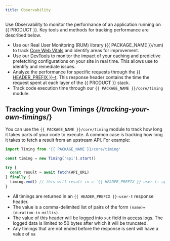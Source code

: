 ```yaml
---
title: Observability
---
```


Use Observability to monitor the performance of an application running on {{ PRODUCT }}. Key tools and methods for tracking performance are described below.
-   Use our Real User Monitoring (RUM) library ({{ PACKAGE_NAME }}/rum) to track [Core Web Vitals](/guides/performance/observability/core_web_vitals) and identify areas for improvement. 
-   Use our [DevTools](/guides/performance/observability/devtools) to monitor the impact of your caching and predictive prefetching configurations on your site in real time. This allows use to identify and remediate issues.
-   Analyze the performance for specific requests through the [{{ HEADER_PREFIX }}-t](/guides/performance/response#-t-response-header). This response header contains the time the request spent at each layer of the {{ PRODUCT }} stack.
-   Track code execution time through our `{{ PACKAGE_NAME }}/core/timing` module.

## Tracking your Own Timings {/*tracking-your-own-timings*/}

You can use the `{{ PACKAGE_NAME }}/core/timing` module to track how long it takes parts of your code to execute. A common case is
tracking how long it takes to fetch a result from an upstream API. For example:

```js
import Timing from '{{ PACKAGE_NAME }}/core/timing'

const timing = new Timing('api').start()

try {
  const result = await fetch(API_URL)
} finally {
  timing.end() // this will result in a `{{ HEADER_PREFIX }}-user-t: api=(millis)` response header
}
```

- All timings are returned in an `{{ HEADER_PREFIX }}-user-t` response header.
- The value is a comma-delimited list of pairs of the form `(name)=(duration-in-millis)`.
- The value of this header will be logged into `xut` field in [access logs](/guides/develop/logs#access-logs). The logged data is limited to 50 bytes after which it will be truncated.
- Any timings that are not ended before the response is sent will have a value of `na`
